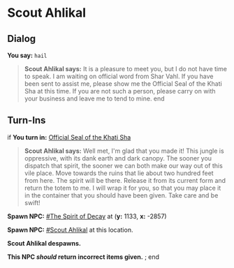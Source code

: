# Scout Ahlikal
## Dialog

**You say:** `hail`



>**Scout Ahlikal says:** It is a pleasure to meet you, but I do not have time to speak. I am waiting on official word from Shar Vahl. If you have been sent to assist me, please show me the Official Seal of the Khati Sha at this time. If you are not such a person, please carry on with your business and leave me to tend to mine.
end


## Turn-Ins




if **You turn in:** [Official Seal of the Khati Sha](/item/9031)


>**Scout Ahlikal says:** Well met, I'm glad that you made it! This jungle is oppressive, with its dank earth and dark canopy. The sooner you dispatch that spirit, the sooner we can both make our way out of this vile place. Move towards the ruins that lie about two hundred feet from here. The spirit will be there. Release it from its current form and return the totem to me. I will wrap it for you, so that you may place it in the container that you should have been given. Take care and be swift!


**Spawn NPC:**  [\#The Spirit of Decay](/npc/47205) at (**y:** 1133, **x:** -2857)


**Spawn NPC:**  [\#Scout Ahlikal](/npc/47004) at this location.


**Scout Ahlikal despawns.**


**This NPC *should* return incorrect items given.**
;
end